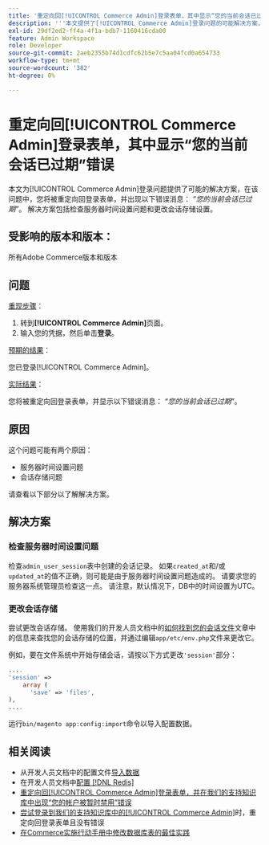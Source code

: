 ```yaml
---
title: '重定向回[!UICONTROL Commerce Admin]登录表单，其中显示“您的当前会话已过期”错误'
description: '''本文提供了[!UICONTROL Commerce Admin]登录问题的可能解决方案，您会在该问题中被重定向回登录表单，并出现以下错误消息：*“您的当前会话已过期”*。 解决方案包括检查服务器时间设置问题和更改会话存储设置。'
exl-id: 29df2ed2-ff4a-4f1a-bdb7-1160416cda00
feature: Admin Workspace
role: Developer
source-git-commit: 2aeb2355b74d1cdfc62b5e7c5aa04fcd0a654733
workflow-type: tm+mt
source-wordcount: '382'
ht-degree: 0%

---
```


# 重定向回[!UICONTROL Commerce Admin]登录表单，其中显示“您的当前会话已过期”错误

本文为[!UICONTROL Commerce Admin]登录问题提供了可能的解决方案，在该问题中，您将被重定向回登录表单，并出现以下错误消息： *“您的当前会话已过期”*。 解决方案包括检查服务器时间设置问题和更改会话存储设置。

## 受影响的版本和版本：

所有Adobe Commerce版本和版本

## 问题

<u>重现步骤</u>：

1. 转到&#x200B;**[!UICONTROL Commerce Admin]**&#x200B;页面。
1. 输入您的凭据，然后单击&#x200B;**登录**。

<u>预期的结果</u>：

您已登录[!UICONTROL Commerce Admin]。

<u>实际结果</u>：

您将被重定向回登录表单，并显示以下错误消息： *“您的当前会话已过期”*。

## 原因

这个问题可能有两个原因：

* 服务器时间设置问题
* 会话存储问题

请查看以下部分以了解解决方案。

## 解决方案

### 检查服务器时间设置问题

检查`admin_user_session`表中创建的会话记录。 如果`created_at`和/或`updated_at`的值不正确，则可能是由于服务器时间设置问题造成的。 请要求您的服务器系统管理员检查这一点。 请注意，默认情况下，DB中的时间设置为UTC。

### 更改会话存储

尝试更改会话存储。 使用我们的开发人员文档中的[如何找到您的会话文件](https://experienceleague.adobe.com/zh-hans/docs/commerce-operations/configuration-guide/storage/session-storage/sessions)文章中的信息来查找您的会话存储的位置，并通过编辑`app/etc/env.php`文件来更改它。

例如，要在文件系统中开始存储会话，请按以下方式更改`'session'`部分：

```php
....
'session' =>
    array (
      'save' => 'files',
),
....
```

运行`bin/magento app:config:import`命令以导入配置数据。


## 相关阅读

* 从开发人员文档中的配置文件[导入数据](https://experienceleague.adobe.com/zh-hans/docs/commerce-operations/configuration-guide/cli/configuration-management/import-configuration)
* 在开发人员文档中[配置 [!DNL Redis]](https://experienceleague.adobe.com/zh-hans/docs/commerce-operations/configuration-guide/cache/redis/config-redis)
* [重定向回[!UICONTROL Commerce Admin]登录表单，并在我们的支持知识库中出现“您的帐户被暂时禁用”错误](https://experienceleague.adobe.com/zh-hans/docs/commerce-knowledge-base/kb/troubleshooting/miscellaneous/redirect-back-to-the-admin-login-form-with-your-account-is-temporarily-disabled-error)
* [尝试登录到我们的支持知识库中的[!UICONTROL Commerce Admin]](https://experienceleague.adobe.com/zh-hans/docs/commerce-knowledge-base/kb/troubleshooting/miscellaneous/login-redirect-when-trying-to-login-to-magento-admin)时，重定向回登录表单且没有错误
* [在Commerce实施行动手册中修改数据库表的最佳实践](https://experienceleague.adobe.com/zh-hans/docs/commerce-operations/implementation-playbook/best-practices/development/modifying-core-and-third-party-tables#why-adobe-recommends-avoiding-modifications)

